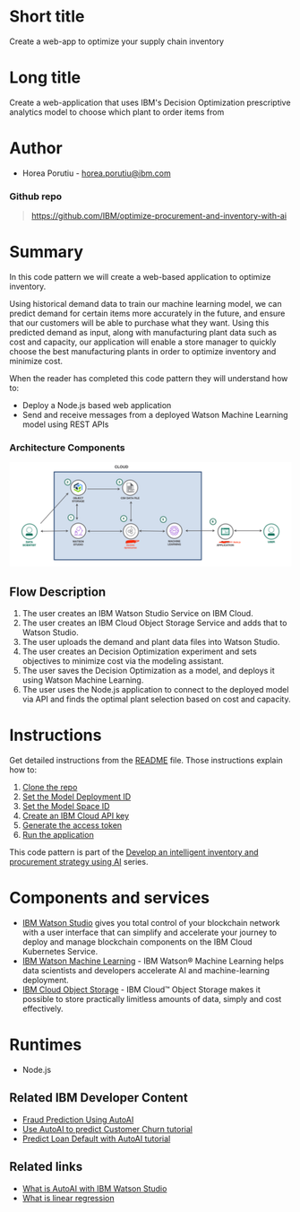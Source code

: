 # Short title

Create a web-app to optimize your supply chain inventory   

# Long title

Create a web-application that uses IBM's Decision Optimization prescriptive analytics model to choose which plant to order items from

# Author

* Horea Porutiu - horea.porutiu@ibm.com

### Github repo

> https://github.com/IBM/optimize-procurement-and-inventory-with-ai

# Summary
In this code pattern we will create a web-based application to optimize inventory.

Using historical demand data to train our machine learning model, we can predict demand for certain items more accurately in the 
future, and ensure that our customers will be able to purchase what they want. Using this predicted demand as input, 
along with manufacturing plant data such as cost and capacity, our application will enable a store manager to quickly 
choose the best manufacturing plants in order to optimize inventory and minimize cost. 

When the reader has completed this code pattern they will understand how to:

* Deploy a Node.js based web application
* Send and receive messages from a deployed Watson Machine Learning model using REST APIs

### Architecture Components

![flow-diagrm](./public/images/arch.png)

## Flow Description
1. The user creates an IBM Watson Studio Service on IBM Cloud.
2. The user creates an IBM Cloud Object Storage Service and adds that to Watson Studio.
3. The user uploads the demand and plant data files into Watson Studio.
4. The user creates an Decision Optimization experiment and sets objectives to minimize cost via the modeling assistant.
5. The user saves the Decision Optimization as a model, and deploys it using Watson Machine Learning.
6. The user uses the Node.js application to connect to the deployed model via API and finds the optimal plant selection based on cost and capacity.



# Instructions

Get detailed instructions from the [README](https://github.ibm.com/Horea-Porutiu/decision-optimization-case-study/blob/master/web-app/README.md) file. Those 
instructions explain how to:

1. [Clone the repo](#step-1-clone-the-repo)
2. [Set the Model Deployment ID](#step-2-set-the-model-deployment-id)
3. [Set the Model Space ID](#step-3-set-the-model-space-id)
4. [Create an IBM Cloud API key](#step-4-create-an-IBM-Cloud-api-key)
5. [Generate the access token](#step-5-Generate-the-access-token)
6. [Run the application](#step-6-run-the-app)

This code pattern is part of the [Develop an intelligent inventory and procurement strategy using AI](https://github.ibm.com/Horea-Porutiu/decision-optimization-case-study) series.




# Components and services
*	[IBM Watson Studio](https://console.bluemix.net/docs/services/blockchain/howto/ibp-v2-deploy-iks.html#ibp-v2-deploy-iks) gives you total control of your blockchain network with a user interface that can simplify and accelerate your journey to deploy and manage blockchain components on the IBM Cloud Kubernetes Service.
*	[IBM Watson Machine Learning](https://cloud.ibm.com/catalog/services/machine-learning) - IBM Watson® Machine Learning helps data scientists and developers accelerate AI and machine-learning deployment. 
*	[IBM Cloud Object Storage](https://cloud.ibm.com/catalog/services/cloud-object-storage) - IBM Cloud™ Object Storage makes it possible to store practically limitless amounts of data, simply and cost effectively.

# Runtimes

* Node.js

## Related IBM Developer Content
* [Fraud Prediction Using AutoAI](https://github.com/IBM/predict-fraud-using-auto-ai)
* [Use AutoAI to predict Customer Churn tutorial](https://developer.ibm.com/tutorials/watson-studio-auto-ai/)
* [Predict Loan Default with AutoAI tutorial](https://developer.ibm.com/tutorials/generate-machine-learning-model-pipelines-to-choose-the-best-model-for-your-problem-autoai/)

## Related links
* [What is AutoAI with IBM Watson Studio](https://www.ibm.com/cloud/watson-studio/autoai)
* [What is linear regression](https://www.statisticssolutions.com/what-is-linear-regression/)
